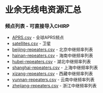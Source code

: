 # 业余无线电资源汇总

### 频点列表 - 可直接导入CHIRP

* [APRS.csv](APRS.csv) - 全球APRS频点
* [satellites.csv](satellites.csv) - 卫星
* [beijing-repeaters.csv](beijing-repeaters.csv) - 北京中继频率列表
* [hainan-repeaters.csv](hainan-repeaters.csv) - 海南中继频率列表
* [hubei-repeaters.csv](hubei-repeaters.csv) - 湖北中继频率列表
* [shanghai-repeaters.csv](shanghai-repeaters.csv) - 上海中继频率列表
* [xizang-repeaters.csv](xizang-repeaters.csv) - 西藏中继频率列表
* [yunnan-repeaters.csv](yunnan-repeaters.csv) - 云南中继频率列表
* [zhejiang-repeaters.csv](zhejiang-repeaters.csv) - 浙江中继频率列表
